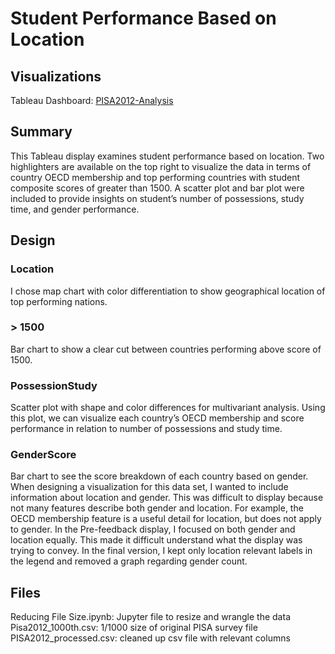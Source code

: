 # Student Performance Based on Location

## Visualizations
Tableau Dashboard: [PISA2012-Analysis](https://public.tableau.com/shared/22TJYJ4PR?:display_count=yes)

## Summary
This Tableau display examines student performance based on location. Two highlighters are available on the top right to visualize the data in terms of country OECD membership and top performing countries with student composite scores of greater than 1500. A scatter plot and bar plot were included to provide insights on student’s number of possessions, study time, and gender performance.

## Design
### Location
I chose map chart with color differentiation to show geographical location of top performing nations.
### > 1500
Bar chart to show a clear cut between countries performing above score of 1500.
### PossessionStudy
Scatter plot with shape and color differences for multivariant analysis. Using this plot, we can visualize each country’s OECD membership and score performance in relation to number of possessions and study time.
### GenderScore
Bar chart to see the score breakdown of each country based on gender. 
<br>
When designing a visualization for this data set, I wanted to include information about location and gender. This was difficult to display because not many features describe both gender and location. For example, the OECD membership feature is a useful detail for location, but does not apply to gender. In the Pre-feedback display, I focused on both gender and location equally. This made it difficult understand what the display was trying to convey. In the final version, I kept only location relevant labels in the legend and removed a graph regarding gender count.

## Files
Reducing File Size.ipynb: Jupyter file to resize and wrangle the data <br>
Pisa2012_1000th.csv: 1/1000 size of original PISA survey file <br>
PISA2012_processed.csv: cleaned up csv file with relevant columns
